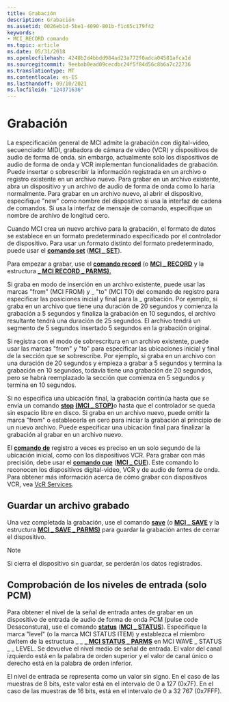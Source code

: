 ```yaml
---
title: Grabación
description: Grabación
ms.assetid: 0026eb1d-5be1-4090-801b-f1c65c179f42
keywords:
- MCI_RECORD comando
ms.topic: article
ms.date: 05/31/2018
ms.openlocfilehash: 4248b2d4bbdd984ad23a772f0adca04581afca1d
ms.sourcegitcommit: 9eebab0ead09cecdbc24f5f84d56c8b6a7c22736
ms.translationtype: MT
ms.contentlocale: es-ES
ms.lasthandoff: 09/10/2021
ms.locfileid: "124371636"
---
```

# <a name="recording"></a>Grabación

La especificación general de MCI admite la grabación con digital-video, secuenciador MIDI, grabadora de cámara de vídeo (VCR) y dispositivos de audio de forma de onda. sin embargo, actualmente solo los dispositivos de audio de forma de onda y VCR implementan funcionalidades de grabación. Puede insertar o sobrescribir la información registrada en un archivo o registro existente en un archivo nuevo. Para grabar en un archivo existente, abra un dispositivo y un archivo de audio de forma de onda como lo haría normalmente. Para grabar en un archivo nuevo, al abrir el dispositivo, especifique "new" como nombre del dispositivo si usa la interfaz de cadena de comandos. Si usa la interfaz de mensaje de comando, especifique un nombre de archivo de longitud cero.

Cuando MCI crea un nuevo archivo para la grabación, el formato de datos se establece en un formato predeterminado especificado por el controlador de dispositivo. Para usar un formato distinto del formato predeterminado, puede usar el [**comando set**](set.md) ([**MCI \_ SET**](mci-set.md)).

Para empezar a grabar, use el [**comando record**](record.md) (o [**MCI \_ RECORD**](mci-record.md) y la estructura [**\_ MCI RECORD \_ PARMS).**](mci-record-parms.md)

Si graba en modo de inserción en un archivo existente, puede usar las marcas "from" (MCI FROM) y \_ "to" (MCI TO) del comando de registro para especificar las posiciones inicial y final para la \_ grabación.  Por ejemplo, si graba en un archivo que tiene una duración de 20 segundos y comienza la grabación a 5 segundos y finaliza la grabación en 10 segundos, el archivo resultante tendrá una duración de 25 segundos. El archivo tendrá un segmento de 5 segundos insertado 5 segundos en la grabación original.

Si registra con el modo de sobrescritura en un archivo existente, puede usar las marcas "from" y "to" para especificar las ubicaciones inicial y final de la sección que se sobrescribe. Por ejemplo, si graba en un archivo con una duración de 20 segundos y empieza a grabar a 5 segundos y termina la grabación en 10 segundos, todavía tiene una grabación de 20 segundos, pero se habrá reemplazado la sección que comienza en 5 segundos y termina en 10 segundos.

Si no especifica una ubicación final, la grabación continúa hasta que se envía un comando [**stop**](stop.md) [**(MCI \_ STOP)**](mci-stop.md)o hasta que el controlador se queda sin espacio libre en disco. Si graba en un archivo nuevo, puede omitir la marca "from" o establecerla en cero para iniciar la grabación al principio de un nuevo archivo. Puede especificar una ubicación final para finalizar la grabación al grabar en un archivo nuevo.

El [**comando de**](record.md) registro a veces es preciso en un solo segundo de la ubicación inicial, como con los dispositivos VCR. Para grabar con más precisión, debe usar el [**comando cue**](cue.md) ([**MCI \_ CUE**](mci-cue.md)). Este comando lo reconocen los dispositivos digital-video, VCR y de audio de forma de onda. Para obtener más información acerca de cómo grabar con dispositivos VCR, vea [VcR Services](vcr-services.md).

## <a name="saving-a-recorded-file"></a>Guardar un archivo grabado

Una vez completada la grabación, use el comando [**save**](save.md) (o [**MCI \_ SAVE**](mci-save.md) y la estructura [**MCI \_ SAVE \_ PARMS)**](mci-save-parms.md) para guardar la grabación antes de cerrar el dispositivo.

> [!Note]  
> Si cierra el dispositivo sin guardar, se perderán los datos registrados.

 

## <a name="checking-input-levels-pcm-only"></a>Comprobación de los niveles de entrada (solo PCM)

Para obtener el nivel de la señal de entrada antes de grabar en un dispositivo de entrada de audio de forma de onda PCM (pulse code Desaconstura), use el comando [**status**](status.md) ([**MCI \_ STATUS**](mci-status.md)). Especifique la marca "level" (o la marca MCI STATUS ITEM) y establezca el miembro dwItem de la estructura \_ \_ [**\_ MCI STATUS \_ PARMS**](mci-status-parms.md) en MCI WAVE  \_ STATUS \_ \_ LEVEL. Se devuelve el nivel medio de señal de entrada. El valor del canal izquierdo está en la palabra de orden superior y el valor de canal único o derecho está en la palabra de orden inferior.

El nivel de entrada se representa como un valor sin signo. En el caso de las muestras de 8 bits, este valor está en el intervalo de 0 a 127 (0x7F). En el caso de las muestras de 16 bits, está en el intervalo de 0 a 32 767 (0x7FFF).

 

 




